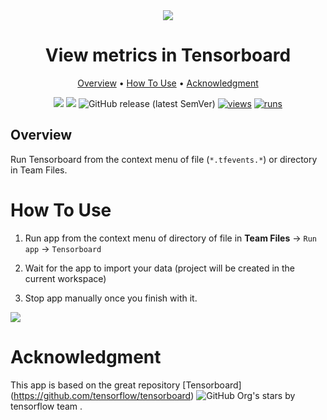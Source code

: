 <div align="center" markdown>
<img src="https://user-images.githubusercontent.com/12828725/228066998-7bd39e8a-562e-431e-a1b7-5940007f0ae7.jpg">

# View metrics in Tensorboard

<p align="center">
  <a href="#Overview">Overview</a> •
  <a href="#How-To-Use">How To Use</a> • 
  <a href="#Acknowledgment">Acknowledgment</a>
</p>

[![](https://img.shields.io/badge/supervisely-ecosystem-brightgreen)](https://ecosystem.supervise.ly)
[![](https://img.shields.io/badge/slack-chat-green.svg?logo=slack)](https://supervise.ly/slack)
![GitHub release (latest SemVer)](https://img.shields.io/github/v/release/supervisely-ecosystem/tensorboard-logs-viewer)
[![views](https://app.supervise.ly/img/badges/views/supervisely-ecosystem/tensorboard-logs-viewer.png)](https://supervise.ly)
[![runs](https://app.supervise.ly/img/badges/runs/supervisely-ecosystem/tensorboard-logs-viewer.png)](https://supervise.ly)

</div>

## Overview

Run Tensorboard from the context menu of file (`*.tfevents.*`) or directory in Team Files.


# How To Use 

1. Run app from the context menu of directory of file in **Team Files** -> `Run app` -> `Tensorboard`

2. Wait for the app to import your data (project will be created in the current workspace)

3. Stop app manually once you finish with it.

<img src="https://user-images.githubusercontent.com/12828725/228075685-2946d65c-bba9-4a7e-90f7-66ee1cf5f77e.gif">

# Acknowledgment

This app is based on the great repository [Tensorboard] (https://github.com/tensorflow/tensorboard) ![GitHub Org's stars](https://img.shields.io/github/stars/tensorflow/tensorboard?style=social) by tensorflow team .
